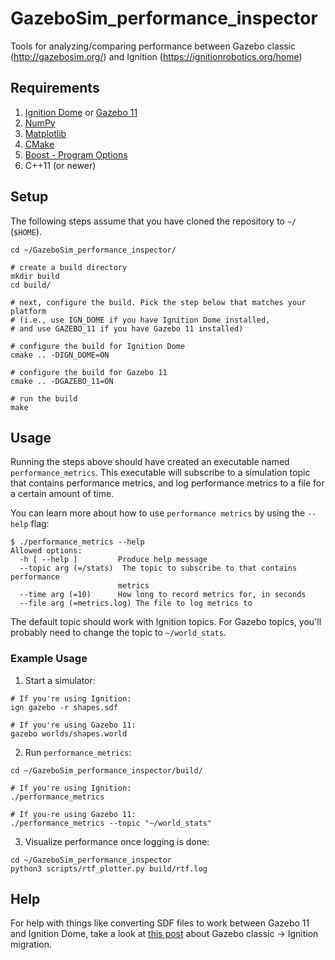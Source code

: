 # GazeboSim_performance_inspector

Tools for analyzing/comparing performance between Gazebo classic (http://gazebosim.org/) and Ignition (https://ignitionrobotics.org/home)

## Requirements

1. [Ignition Dome](https://ignitionrobotics.org/docs/dome) or [Gazebo 11](http://gazebosim.org/tutorials?cat=install)
1. [NumPy](https://numpy.org/)
1. [Matplotlib](https://matplotlib.org/stable/users/installing.html)
1. [CMake](https://cmake.org/download/)
1. [Boost - Program Options](https://www.boost.org/doc/libs/1_75_0/doc/html/program_options.html)
1. C++11 (or newer)

## Setup

The following steps assume that you have cloned the repository to `~/` (`$HOME`).

```
cd ~/GazeboSim_performance_inspector/

# create a build directory
mkdir build
cd build/

# next, configure the build. Pick the step below that matches your platform
# (i.e., use IGN_DOME if you have Ignition Dome installed,
# and use GAZEBO_11 if you have Gazebo 11 installed)

# configure the build for Ignition Dome
cmake .. -DIGN_DOME=ON

# configure the build for Gazebo 11
cmake .. -DGAZEBO_11=ON

# run the build
make
```

## Usage

Running the steps above should have created an executable named `performance_metrics`.
This executable will subscribe to a simulation topic that contains performance metrics, and log performance metrics to a file for a certain amount of time.

You can learn more about how to use `performance metrics` by using the `--help` flag:
```
$ ./performance_metrics --help
Allowed options:
  -h [ --help ]         Produce help message
  --topic arg (=/stats)  The topic to subscribe to that contains performance
                        metrics
  --time arg (=10)      How long to record metrics for, in seconds
  --file arg (=metrics.log) The file to log metrics to
```

The default topic should work with Ignition topics.
For Gazebo topics, you'll probably need to change the topic to `~/world_stats`.

### Example Usage

1. Start a simulator:
```
# If you're using Ignition:
ign gazebo -r shapes.sdf

# If you're using Gazebo 11:
gazebo worlds/shapes.world
```

2. Run `performance_metrics`:
```
cd ~/GazeboSim_performance_inspector/build/

# If you're using Ignition:
./performance_metrics

# If you-re using Gazebo 11:
./performance_metrics --topic "~/world_stats"
```

3. Visualize performance once logging is done:
```
cd ~/GazeboSim_performance_inspector
python3 scripts/rtf_plotter.py build/rtf.log
```

## Help

For help with things like converting SDF files to work between Gazebo 11 and Ignition Dome, take a look at [this post](https://community.gazebosim.org/t/migration-from-gazebo-classic-to-ignition-gazebo/805) about Gazebo classic -> Ignition migration.
